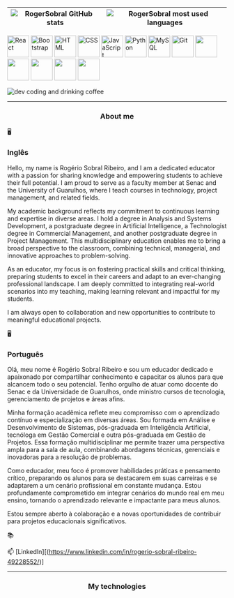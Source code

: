 | ![RogerSobral GitHub stats](https://github-readme-stats.vercel.app/api?username=RogerSobral&show_icons=true&theme=dracula) | ![RogerSobral most used languages](https://github-readme-stats.vercel.app/api/top-langs/?username=RogerSobral&layout=compact&theme=dracula&hide_border=true) |
| --- | --- |

<div >
          <img src="https://cdn.jsdelivr.net/gh/devicons/devicon@latest/icons/react/react-original.svg" alt="React" width="50em" />
          <img src="https://cdn.jsdelivr.net/gh/devicons/devicon@latest/icons/bootstrap/bootstrap-original.svg" alt="Bootstrap" width="50em"/>
          <img src="https://cdn.jsdelivr.net/gh/devicons/devicon@latest/icons/html5/html5-original.svg" alt="HTML" width="50em"/>
          <img src="https://cdn.jsdelivr.net/gh/devicons/devicon@latest/icons/css3/css3-original.svg" alt="CSS" width="50em"/>
          <img src="https://cdn.jsdelivr.net/gh/devicons/devicon@latest/icons/javascript/javascript-original.svg" alt="JavaScript" width="50em"/>
          <img src="https://cdn.jsdelivr.net/gh/devicons/devicon@latest/icons/python/python-original.svg" alt="Python" width="50em" />
          <img src="https://cdn.jsdelivr.net/gh/devicons/devicon@latest/icons/mysql/mysql-original-wordmark.svg" alt="MySQL" width="50em" />
          <img src="https://cdn.jsdelivr.net/gh/devicons/devicon@latest/icons/git/git-original.svg" alt="Git" width="50em" />
          <img src="https://cdn.jsdelivr.net/gh/devicons/devicon@latest/icons/java/java-original.svg"  width="50em" />
          <img src="https://cdn.jsdelivr.net/gh/devicons/devicon@latest/icons/json/json-original.svg" width="50em" />
           <img src="https://cdn.jsdelivr.net/gh/devicons/devicon@latest/icons/nodejs/nodejs-original.svg" width="50em" />
            <img src="https://cdn.jsdelivr.net/gh/devicons/devicon@latest/icons/pandas/pandas-original.svg" width="50em" />
            <img src="https://cdn.jsdelivr.net/gh/devicons/devicon@latest/icons/numpy/numpy-original.svg" width="50em" />
          
</div>

![dev coding and drinking coffee](https://blogger.googleusercontent.com/img/b/R29vZ2xl/AVvXsEik4bmh_H8L93Lx_BrFmJHaRHPTgSp5VePEXMuYJpZTLXTW21OrUNIYHQ9Nls_Aov3B8vuWoCw3qje4NwTjz74tK_JFQRCHEqVKIA1Gz2AmdiNI0Z8DdwCdyMIGlgp2DvLrLMyMshe-mdA/s1600/4.gif)

---

<h3 align="center"> About me </h3>

🖥️ <h3>Inglês</h3>
Hello, my name is Rogério Sobral Ribeiro, and I am a dedicated educator with a passion for sharing knowledge and empowering students to achieve their full potential. I am proud to serve as a faculty member at Senac and the University of Guarulhos, where I teach courses in technology, project management, and related fields.

My academic background reflects my commitment to continuous learning and expertise in diverse areas. I hold a degree in Analysis and Systems Development, a postgraduate degree in Artificial Intelligence, a Technologist degree in Commercial Management, and another postgraduate degree in Project Management. This multidisciplinary education enables me to bring a broad perspective to the classroom, combining technical, managerial, and innovative approaches to problem-solving.

As an educator, my focus is on fostering practical skills and critical thinking, preparing students to excel in their careers and adapt to an ever-changing professional landscape. I am deeply committed to integrating real-world scenarios into my teaching, making learning relevant and impactful for my students.

I am always open to collaboration and new opportunities to contribute to meaningful educational projects.

🖥️ <h3>Português</h3>
Olá, meu nome é Rogério Sobral Ribeiro e sou um educador dedicado e apaixonado por compartilhar conhecimento e capacitar os alunos para que alcancem todo o seu potencial. Tenho orgulho de atuar como docente do Senac e da Universidade de Guarulhos, onde ministro cursos de tecnologia, gerenciamento de projetos e áreas afins.

Minha formação acadêmica reflete meu compromisso com o aprendizado contínuo e especialização em diversas áreas. Sou formada em Análise e Desenvolvimento de Sistemas, pós-graduada em Inteligência Artificial, tecnóloga em Gestão Comercial e outra pós-graduada em Gestão de Projetos. Essa formação multidisciplinar me permite trazer uma perspectiva ampla para a sala de aula, combinando abordagens técnicas, gerenciais e inovadoras para a resolução de problemas.

Como educador, meu foco é promover habilidades práticas e pensamento crítico, preparando os alunos para se destacarem em suas carreiras e se adaptarem a um cenário profissional em constante mudança. Estou profundamente comprometido em integrar cenários do mundo real em meu ensino, tornando o aprendizado relevante e impactante para meus alunos.

Estou sempre aberto à colaboração e a novas oportunidades de contribuir para projetos educacionais significativos.

📚 

📫 [LinkedIn][(https://www.linkedin.com/in/rogerio-sobral-ribeiro-49228552/)]

---

<h3 align="center"> My technologies </h3>






